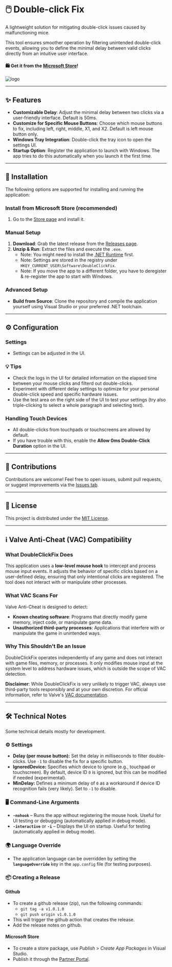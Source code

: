 ﻿# 🖱️ Double-click Fix

A lightweight solution for mitigating double-click issues caused by malfunctioning mice.  

This tool ensures smoother operation by filtering unintended double-click events, allowing you to define the minimal delay between valid clicks directly from an intuitive user interface.

#### 🛍️ Get it from the [Microsoft Store](https://apps.microsoft.com/detail/9PDGM7NL2FF2?hl=en-us&gl=CH&ocid=pdpshare)!

![logo](DoubleClickFix/app.ico)

---

## ✨ Features
- **Customizable Delay**: Adjust the minimal delay between two clicks via a user-friendly interface. Default is 50ms.
- **Customize for Specific Mouse Buttons**: Choose which mouse buttons to fix, including left, right, middle, X1, and X2. Default is left mouse button only.
- **Windows Tray Integration**: Double-click the tray icon to open the settings UI.
- **Startup Option**: Register the application to launch with Windows. The app tries to do this automatically when you launch it the first time.

---

## 🚀 Installation

The following options are supported for installing and running the application:

### Install from Microsoft Store (recommended)
1. Go to the [Store page](https://apps.microsoft.com/detail/9PDGM7NL2FF2?hl=en-us&gl=CH&ocid=pdpshare) and install it.

### Manual Setup
1. **Download**: Grab the latest release from the [Releases page](https://github.com/nenning/DoubleClickFix/releases).
2. **Unzip & Run**: Extract the files and execute the `.exe`.  
    - Note: You might need to install the [.NET Runtime](https://dotnet.microsoft.com/en-us/download/dotnet) first.
    - Note: Settings are stored in the registry under `HKEY_CURRENT_USER\Software\DoubleClickFix`.
    - Note: If you move the app to a different folder, you have to deregister & re-register the app to start with Windows.

### Advanced Setup
- **Build from Source**: Clone the repository and compile the application yourself using Visual Studio or your preferred .NET toolchain.

---

## ⚙️ Configuration

### Settings
- Settings can be adjusted in the UI.

### 💡 Tips
- Check the logs in the UI for detailed information on the elapsed time between your mouse clicks and filterd out double-clicks.
- Experiment with different delay settings to optimize for your personal double-click speed and specific hardware issues.
- Use the test area on the right side of the UI to test your settings (try also triple-clicking to select a whole paragraph and selecting text).

### Handling Touch Devices
- All double-clicks from touchpads or touchscreens are allowed by default. 
- If you have trouble with this, enable the **Allow 0ms Double-Click Duration** option in the UI.

---

## 🤝 Contributions
Contributions are welcome! Feel free to open issues, submit pull requests, or suggest improvements via the [Issues tab](https://github.com/nenning/DoubleClickFix/issues).

---

## 📜 License
This project is distributed under the [MIT License](LICENSE.txt).

---

## ℹ️ Valve Anti-Cheat (VAC) Compatibility

### What **DoubleClickFix** Does
This application uses a **low-level mouse hook** to intercept and process mouse input events. It adjusts the behavior of specific clicks based on a user-defined delay, ensuring that only intentional clicks are registered. The tool does not interact with or manipulate other processes.

### What VAC Scans For
Valve Anti-Cheat is designed to detect:
- **Known cheating software**: Programs that directly modify game memory, inject code, or manipulate game data.
- **Unauthorized third-party processes**: Applications that interfere with or manipulate the game in unintended ways.

### Why This Shouldn't Be an Issue
DoubleClickFix operates independently of any game and does not interact with game files, memory, or processes. It only modifies mouse input at the system level to address hardware issues, which is outside the scope of VAC detection.  

**Disclaimer**: While DoubleClickFix is very unlikely to trigger VAC, always use third-party tools responsibly and at your own discretion. For official information, refer to Valve's [VAC documentation](https://help.steampowered.com/en/faqs/view/571A-97DA-70E9-FF74).

---

## 🛠️ Technical Notes
Some technical details mostly for development.

### ⚙️ Settings
- **Delay (per mouse button):** Set the delay in milliseconds to filter double-clicks. Use `-1` to disable the fix for a specific button.  
- **IgnoredDevice:** Specifies which device to ignore (e.g., touchpad or touchscreen). By default, device ID `0` is ignored, but this can be modified if needed (experimental).  
- **MinDelay:** Defines a minimum delay of `0` as a workaround if device ID recognition fails (very likely). Set to `-1` to disable.

### 🖥️ Command-Line Arguments
- **`-nohook`** – Runs the app without registering the mouse hook. Useful for UI testing or debugging (automatically applied in debug mode).  
- **`-interactive`** or **`-i`** – Displays the UI on startup. Useful for testing (automatically applied in debug mode).  

### 🌍 Language Override  
- The application language can be overridden by setting the **`languageOverride`** key in the `app.config` file (for testing purposes).  

### 📦 Creating a Release

#### Github
- To create a github release (zip), run the following commands:
    - `git tag -a v1.0.1.0`
    - `git push origin v1.0.1.0`
- This will trigger the github action that creates the release.
- Add the release notes on github.

#### Microsoft Store
- To create a store package, use *Publish* > *Create App Packages* in Visual Studio.
- Publish it through the [Partner Portal](https://partner.microsoft.com/en-us/dashboard/apps-and-games/overview).